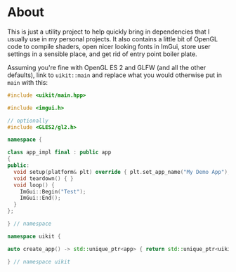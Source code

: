 About
=====

This is just a utility project to help quickly bring in dependencies that I usually use in my personal projects.
It also contains a little bit of OpenGL code to compile shaders, open nicer looking fonts in ImGui, store user settings in a sensible place, and get rid of entry point boiler plate.

Assuming you're fine with OpenGL ES 2 and GLFW (and all the other defaults), link to `uikit::main` and replace what you would otherwise put in `main` with this:

```cxx
#include <uikit/main.hpp>

#include <imgui.h>

// optionally
#include <GLES2/gl2.h>

namespace {

class app_impl final : public app
{
public:
  void setup(platform& plt) override { plt.set_app_name("My Demo App"); }
  void teardown() { }
  void loop() {
    ImGui::Begin("Test");
    ImGui::End();
  }
};

} // namespace

namespace uikit {

auto create_app() -> std::unique_ptr<app> { return std::unique_ptr<uikit::app>(new app_impl()); }

} // namespace uikit

```
